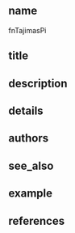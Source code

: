 ## name
fnTajimasPi
## title
## description
## details
## authors
## see_also
## example
## references
